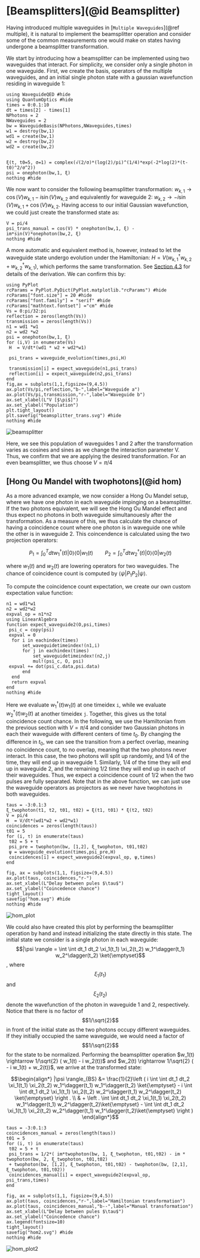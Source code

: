 # [Beamsplitters](@id Beamsplitter)

Having introduced multiple waveguides in [`Multiple Waveguides`](@ref multiple), it is natural to implement the beamsplitter operation and consider some of the common measurements one would make on states having undergone a beamsplitter transformation.

We start by introducing how a beamsplitter can be implemented using two waveguides that interact. For simplicity, we consider only a single photon in one waveguide. First, we create the basis, operators of the multiple waveguides, and an initial single photon state with a gaussian wavefunction residing in waveguide 1:

```@example bs
using WaveguideQED #hide
using QuantumOptics #hide
times = 0:0.1:10
dt = times[2] - times[1]
NPhotons = 2
NWaveguides = 2
bw = WaveguideBasis(NPhotons,NWaveguides,times)
w1 = destroy(bw,1)
wd1 = create(bw,1)
w2 = destroy(bw,2)
wd2 = create(bw,2)


ξ(t, t0=5, σ=1) = complex(√(2/σ)*(log(2)/pi)^(1/4)*exp(-2*log(2)*(t-t0)^2/σ^2))
psi = onephoton(bw,1, ξ)
nothing #hide
``` 

We now want to consider the following beamsplitter transformation: $w_{k,1} \rightarrow \cos(V) w_{k,1} - i \sin(V) w_{k,2}$ and equivalently for waveguide 2: $w_{k,2} \rightarrow - i \sin(V) w_{k,1} + \cos(V) w_{k,2}$. Having access to our initial Gaussian wavefunction, we could just create the transformed state as:

```@example bs
V = pi/4
psi_trans_manual = cos(V) * onephoton(bw,1, ξ) -im*sin(V)*onephoton(bw,2, ξ) 
nothing #hide
```

A more automatic and equivalent method is, however, instead to let the waveguide state undergo evolution under the Hamiltonian: $H = V( w_{k,1}^\dagger w_{k,2} + w_{k,2}^\dagger w_{k,1})$, which performs the same transformation. See [Section 4.3](https://github.com/qojulia/WaveguideQED.jl/blob/main/Thesis/Master_s_thesis__Modeling_Tools_For_Quantum_Networks%20(9).pdf) for details of the derivation. We can confirm this by:

```@example bs
using PyPlot
rcParams = PyPlot.PyDict(PyPlot.matplotlib."rcParams") #hide
rcParams["font.size"] = 20 #hide
rcParams["font.family"] = "serif" #hide
rcParams["mathtext.fontset"] ="cm" #hide
Vs = 0:pi/32:pi
reflection = zeros(length(Vs))
transmission = zeros(length(Vs))
n1 = wd1 *w1
n2 = wd2 *w2
psi = onephoton(bw,1, ξ)
for (i,V) in enumerate(Vs)
 H  = V/dt*(wd1 * w2 + wd2*w1)
    
 psi_trans = waveguide_evolution(times,psi,H)

 transmission[i] = expect_waveguide(n1,psi_trans)
 reflection[i] = expect_waveguide(n2,psi_trans)
end
fig,ax = subplots(1,1,figsize=(9,4.5))
ax.plot(Vs/pi,reflection,"b-",label="Waveguide a")
ax.plot(Vs/pi,transmission,"r-",label="Waveguide b")
ax.set_xlabel(L"V [$\pi$]")
ax.set_ylabel("Population")
plt.tight_layout()
plt.savefig("beamsplitter_trans.svg") #hide
nothing #hide
```
![beamsplitter](beamsplitter_trans.svg)


Here, we see this population of waveguides 1 and 2 after the transformation varies as cosines and sines as we change the interaction parameter V. Thus, we confirm that we are applying the desired transformation. For an even beamsplitter, we thus choose $V=\pi/4$ 

## [Hong Ou Mandel with twophotons](@id hom)
As a more advanced example, we now consider a Hong Ou Mandel setup, where we have one photon in each waveguide impinging on a beamsplitter. If the two photons equivalent, we will see the Hong Ou Mandel effect and thus expect no photons in both waveguide simultanouesly after the transformation. As a measure of this, we thus calculate the chance of having a coincidence count where one photon is in waveguide one while the other is in waveguide 2. This coincendence is calculated using the two projection operators:

$$P_1 = \int_0^T dt w_1^\dagger(t) |0\rangle\langle0| w_1(t) \qquad P_2 = \int_0^T dt w_2^\dagger(t) |0\rangle\langle0| w_2(t)$$

where $w_1(t)$ and $w_2(t)$ are lowering operators for two waveguides. The chance of coincidence count is computed by $\langle\psi|P_1 P_2 |\psi\rangle$. 

To compute the coincidence count expectation, we create our own custom expectation value function:

```@example bs
n1 = wd1*w1
n2 = wd2*w2
expval_op = n1*n2
using LinearAlgebra
function expect_waveguide2(O,psi,times)
 psi_c = copy(psi)
 expval = 0
  for i in eachindex(times)
      set_waveguidetimeindex!(n1,i)
      for j in eachindex(times)
          set_waveguidetimeindex!(n2,j)
          mul!(psi_c, O, psi)
 expval += dot(psi_c.data,psi.data)
      end
  end
  return expval
end
nothing #hide
```

Here we evaluate $w_1^\dagger(t) w_1(t)$ at one timeidex `i`, while we evaluate $w_2^\dagger(t) w_2(t)$ at another timeidex `j`. Together, this gives us the total coincidence count chance. In the following, we use the Hamiltonian from the previous section with $V=\pi/4$ and consider two Gaussian photons in each their waveguide with different centers of time $t_0$. By changing the difference in $t_0$, we can see the transition from a perfect overlap, meaning no coincidence count, to no overlap, meaning that the two photons never interact. In this case, the two photons will split up randomly, and $1/4$ of the time, they will end up in waveguide 1. Similarly, $1/4$ of the time they will end up in waveguide 2, and the remaining $1/2$ time they will end up in each of their waveguides. Thus, we expect a coincidence count of $1/2$ when the two pulses are fully separated. Note that in the above function, we can just use the waveguide operators as projectors as we never have twophotons in both waveguides. 

```@example bs
taus = -3:0.1:3
ξ_twophoton(t1, t2, t01, t02) = ξ(t1, t01) * ξ(t2, t02)
V = pi/4
H  = V/dt*(wd1*w2 + wd2*w1)
coincidences = zeros(length(taus))
t01 = 5
for (i, τ) in enumerate(taus)
 t02 = 5 + τ  
 psi_pre = twophoton(bw, [1,2], ξ_twophoton, t01,t02)
 ψ = waveguide_evolution(times,psi_pre,H)
 coincidences[i] = expect_waveguide2(expval_op, ψ,times)
end

fig, ax = subplots(1,1, figsize=(9,4.5))
ax.plot(taus, coincidences,"r-")
ax.set_xlabel(L"Delay between pules $\tau$")
ax.set_ylabel("Coincedence chance")
tight_layout()
savefig("hom.svg") #hide
nothing #hide
```
![hom_plot](hom.svg)

We could also have created this plot by performing the beamsplitter operation by hand and instead initializing the state directly in this state. The initial state we consider is a single photon in each waveguide: $$|\psi \rangle = \int \int dt_1 dt_2 \xi_1(t_1) \xi_2(t_2) w_1^\dagger(t_1) w_2^\dagger(t_2) \ket{\emptyset}$$, where $$\xi_1(t_1)$$ and $$\xi_2(t_2)$$ denote the wavefunction of the photon in waveguide 1 and 2, respectively. Notice that there is no factor of $$1/\sqrt{2}$$ in front of the initial state as the two photons occupy different waveguides. If they initially occupied the same waveguide, we would need a factor of $$1/\sqrt{2}$$ for the state to be normalized. Performing the beamsplitter operation $w_1(t) \rightarrow 1/\sqrt{2} ( w_1(t) - i w_2(t))$ and $w_2(t) \rightarrow 1/\sqrt{2} ( - i w_1(t) + w_2(t))$, we arrive at the transformed state:


$$\begin{align*}
|\psi \rangle_{BS} &= \frac{1}{2}\left ( i \int \int dt_1 dt_2 \xi_1(t_1) \xi_2(t_2) w_1^\dagger(t_1) w_1^\dagger(t_2) \ket{\emptyset} - i \int \int dt_1 dt_2 \xi_1(t_1) \xi_2(t_2) w_2^\dagger(t_1) w_2^\dagger(t_2) \ket{\emptyset} \right . \\
& + \left . \int \int dt_1 dt_2 \xi_1(t_1) \xi_2(t_2) w_1^\dagger(t_1) w_2^\dagger(t_2)\ket{\emptyset} - \int \int dt_1 dt_2 \xi_1(t_1) \xi_2(t_2) w_2^\dagger(t_1) w_1^\dagger(t_2)\ket{\emptyset} \right )
\end{align*}$$

```@example bs
taus = -3:0.1:3
coincidences_manual = zeros(length(taus))
t01 = 5
for (i, τ) in enumerate(taus)
 t02 = 5 + τ  
 psi_trans = 1/2*( im*twophoton(bw, 1, ξ_twophoton, t01,t02) - im * twophoton(bw, 2, ξ_twophoton, t01,t02)
 + twophoton(bw, [1,2], ξ_twophoton, t01,t02) - twophoton(bw, [2,1], ξ_twophoton, t01,t02))
 coincidences_manual[i] = expect_waveguide2(expval_op, psi_trans,times)
end

fig, ax = subplots(1,1, figsize=(9,4.5))
ax.plot(taus, coincidences,"r-",label="Hamiltonian transformation")
ax.plot(taus, coincidences_manual,"b--",label="Manual transformation")
ax.set_xlabel(L"Delay between pules $\tau$")
ax.set_ylabel("Coincedence chance")
ax.legend(fontsize=10)
tight_layout()
savefig("hom2.svg") #hide
nothing #hide
```
![hom_plot2](hom2.svg)
